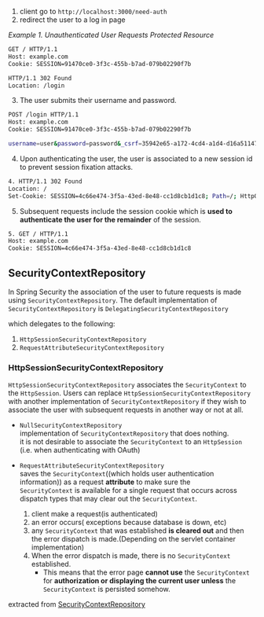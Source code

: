 1. client go to `http://localhost:3000/need-auth`
2. redirect the user to a log in page


_Example 1. Unauthenticated User Requests Protected Resource_
```bash
GET / HTTP/1.1
Host: example.com
Cookie: SESSION=91470ce0-3f3c-455b-b7ad-079b02290f7b

HTTP/1.1 302 Found
Location: /login
```
3. The user submits their username and password.
```bash
POST /login HTTP/1.1
Host: example.com
Cookie: SESSION=91470ce0-3f3c-455b-b7ad-079b02290f7b

username=user&password=password&_csrf=35942e65-a172-4cd4-a1d4-d16a51147b3e
```

4. Upon authenticating the user, the user is associated to a new session id to prevent session fixation attacks.
```bash
4. HTTP/1.1 302 Found
Location: /
Set-Cookie: SESSION=4c66e474-3f5a-43ed-8e48-cc1d8cb1d1c8; Path=/; HttpOnly; SameSite=Lax
```

5. Subsequent requests include the session cookie which is **used to authenticate the user for the remainder** of the session.
```bash
5. GET / HTTP/1.1
Host: example.com
Cookie: SESSION=4c66e474-3f5a-43ed-8e48-cc1d8cb1d1c8
```

## SecurityContextRepository

In Spring Security the association of the user to future requests is made 
using `SecurityContextRepository`. 
The default implementation of `SecurityContextRepository` is `DelegatingSecurityContextRepository`  

which delegates to the following:
 
1. `HttpSessionSecurityContextRepository` 
2. `RequestAttributeSecurityContextRepository`


### HttpSessionSecurityContextRepository
`HttpSessionSecurityContextRepository` associates the `SecurityContext` to the 
`HttpSession`. 
Users can replace `HttpSessionSecurityContextRepository` with another
implementation of `SecurityContextRepository` if they wish to associate 
the user with subsequent requests in another way or not at all.

- `NullSecurityContextRepository`  
implementation of `SecurityContextRepository` that does nothing.  
it is not desirable to associate the `SecurityContext` to an `HttpSession` (i.e. when authenticating with OAuth)  
  

- `RequestAttributeSecurityContextRepository`  
saves the `SecurityContext`((which holds user authentication information)) as a request **attribute** to make sure the   
`SecurityContext` is available for a single request that occurs across   
dispatch types that may clear out the `SecurityContext`.
    1. client make a request(is authenticated)
    2. an error occurs( exceptions because database is down, etc)
    3. any `SecurityContext` that was established **is cleared out** and then
       the error dispatch is made.(Depending on the servlet container implementation)
    4. When the error dispatch is made, there is no `SecurityContext` established.
       - This means that the error page **cannot use** the `SecurityContext` 
         for **authorization or displaying the current user unless**
         the `SecurityContext` is persisted somehow.


extracted from [SecurityContextRepository](https://docs.spring.io/spring-security/reference/servlet/authentication/persistence.html)